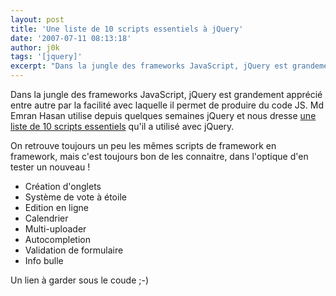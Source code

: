 ```yaml
---
layout: post
title: 'Une liste de 10 scripts essentiels à jQuery'
date: '2007-07-11 08:13:18'
author: j0k
tags: '[jquery]'
excerpt: "Dans la jungle des frameworks JavaScript, jQuery est grandement apprécié entre autre par la facilité avec laquelle il permet de produire du code JS.     \nMd Emran Hasan utilise depuis quelques semaines jQuery et nous dresse [une liste de 10 scripts essentiels](http://www.phpfour.com/blog/2007/06/30/jquery-essentials/) qu'il a utilisé avec jQuery.  \n      …"
---
```


Dans la jungle des frameworks JavaScript, jQuery est grandement apprécié entre autre par la facilité avec laquelle il permet de produire du code JS.
Md Emran Hasan utilise depuis quelques semaines jQuery et nous dresse [une liste de 10 scripts essentiels](http://www.phpfour.com/blog/2007/06/30/jquery-essentials/) qu'il a utilisé avec jQuery.

On retrouve toujours un peu les mêmes scripts de framework en framework, mais c'est toujours bon de les connaitre, dans l'optique d'en tester un nouveau !

* Création d'onglets
* Système de vote à étoile
* Edition en ligne
* Calendrier
* Multi-uploader
* Autocompletion
* Validation de formulaire
* Info bulle

Un lien à garder sous le coude ;-)

